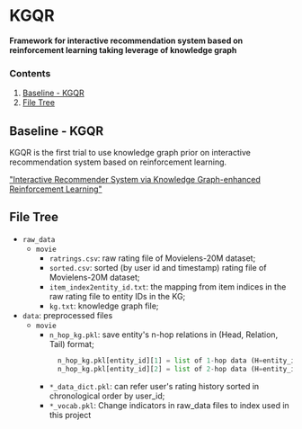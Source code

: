 # KGQR

**Framework for interactive recommendation system based on reinforcement learning taking leverage of knowledge graph**

### Contents
1. [Baseline - KGQR](#baseline)
2. [File Tree](#filetree)

## Baseline - KGQR <a name="baseline"></a>
KGQR is the first trial to use knowledge graph prior on interactive recommendation system based on reinforcement learning. 

["Interactive Recommender System via Knowledge
Graph-enhanced Reinforcement Learning"](https://arxiv.org/pdf/2006.10389.pdf)



## File Tree <a name="filetree"></a>
- `raw_data`
  - `movie`
    - `ratrings.csv`: raw rating file of Movielens-20M dataset;
    - `sorted.csv`: sorted (by user id and timestamp) rating file of Movielens-20M dataset;
    - `item_index2entity_id.txt`: the mapping from item indices in the raw rating file to entity IDs in the KG;
    - `kg.txt`: knowledge graph file;
- `data`: preprocessed files
  - `movie`
    - `n_hop_kg.pkl`: save entity's n-hop relations in (Head, Relation, Tail) format;
        ```python
          n_hop_kg.pkl[entity_id][1] = list of 1-hop data (H=entity_id, R, T)
          n_hop_kg.pkl[entity_id][2] = list of 2-hop data (H=entity_ids in 1-hop data, R, T)
        ```  
    - `*_data_dict.pkl`: can refer user's rating history sorted in chronological order by user_id;
    - `*_vocab.pkl`: Change indicators in raw_data files to index used in this project